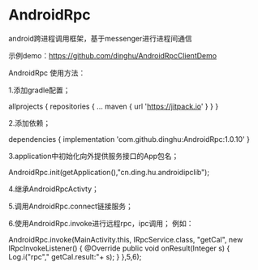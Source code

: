 # AndroidRpc
android跨进程调用框架，基于messenger进行进程间通信

示例demo：https://github.com/dinghu/AndroidRpcClientDemo

AndroidRpc 使用方法：

1.添加gradle配置；
	
  allprojects {
		repositories {
			...
			maven { url 'https://jitpack.io' }
		}
	}
  
  2.添加依赖；
  
  dependencies {
	        implementation 'com.github.dinghu:AndroidRpc:1.0.10'
	}
  
  3.application中初始化向外提供服务接口的App包名；
  
  AndroidRpc.init(getApplication(),"cn.ding.hu.androidipclib");
  
  4.继承AndroidRpcActivty；
  
  5.调用AndroidRpc.connect链接服务；
  
  6.使用AndroidRpc.invoke进行远程rpc，ipc调用；
  例如：
  
AndroidRpc.invoke(MainActivity.this, IRpcService.class, "getCal",
                        new IRpcInvokeListener<Integer>() {
                            @Override
                            public void onResult(Integer s) {
                                Log.i("rpc"," getCal.result:"+ s);
                            }
                        },5,6);
